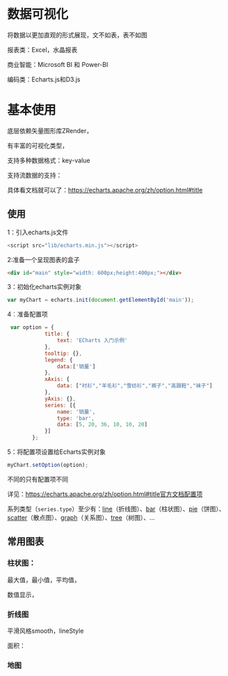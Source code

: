 # 数据可视化

将数据以更加直观的形式展现，文不如表，表不如图

 报表类：Excel，水晶报表

商业智能：Microsoft BI 和 Power-BI

编码类：Echarts.js和D3.js

# 基本使用

底层依赖矢量图形库ZRender，

有丰富的可视化类型，

支持多种数据格式：key-value

支持流数据的支持：

具体看文档就可以了：https://echarts.apache.org/zh/option.html#title

## 使用

1：引入echarts.js文件

```js
<script src="lib/echarts.min.js"></script>
```

2∶准备一个呈现图表的盒子

```html
<div id="main" style="width: 600px;height:400px;"></div>
```

3：初始化echarts实例对象

```js
var myChart = echarts.init(document.getElementById('main'));
```

4︰准备配置项

```js
 var option = {
            title: {
                text: 'ECharts 入门示例'
            },
            tooltip: {},
            legend: {
                data:['销量']
            },
            xAxis: {
                data: ["衬衫","羊毛衫","雪纺衫","裤子","高跟鞋","袜子"]
            },
            yAxis: {},
            series: [{
                name: '销量',
                type: 'bar',
                data: [5, 20, 36, 10, 10, 20]
            }]
        };
```

5：将配置项设置给Echarts实例对象

```js
myChart.setOption(option);
```

不同的只有配置项不同

详见：https://echarts.apache.org/zh/option.html#title官方文档配置项

系列类型（`series.type`）至少有：[line](https://echarts.apache.org/zh/option.html#series-line)（折线图）、[bar](https://echarts.apache.org/zh/option.html#series-bar)（柱状图）、[pie](https://echarts.apache.org/zh/option.html#series-pie)（饼图）、[scatter](https://echarts.apache.org/zh/option.html#series-scatter)（散点图）、[graph](https://echarts.apache.org/zh/option.html#series-graph)（关系图）、[tree](https://echarts.apache.org/zh/option.html#series-tree)（树图）、...

## 常用图表

### 柱状图：

最大值，最小值，平均值，

数值显示，

### 折线图

平滑风格smooth，lineStyle

面积：

### 地图

